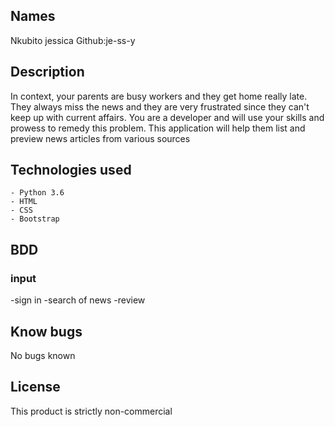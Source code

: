 ## Names 
Nkubito jessica
Github:je-ss-y

## Description
In context, your parents are busy workers and they get home really late. They always miss the news and they are very frustrated since they can't keep up with current affairs. You are a developer and will use your skills and prowess to remedy this problem. This application  will help them list and preview news articles from various sources

## Technologies used
    - Python 3.6
    - HTML
    - CSS
    - Bootstrap

## BDD
### input

   -sign in 
   -search of news
   -review
   



## Know bugs
 No bugs known


 ## License

 This product is strictly non-commercial
